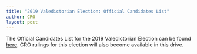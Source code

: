 ```yaml
---
title: "2019 Valedictorian Election: Official Candidates List"
author: CRO
layout: post
---
```


The Official Candidates List for the 2019 Valedictorian Election can be found <a href="https://drive.google.com/open?id=1VeQ2UVsxf3wse1YTvqqjXzlnM3RIvUbo">here</a>. CRO rulings for this election will also become available in this drive. 